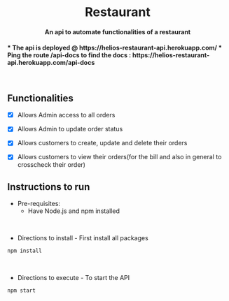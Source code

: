<p align="center">
	<h1 align="center"> Restaurant </h1>
	<h4 align="center"> An api to automate functionalities of a restaurant <h4>
	* The api is deployed @ https://helios-restaurant-api.herokuapp.com/
	* Ping the route /api-docs to find the docs : https://helios-restaurant-api.herokuapp.com/api-docs
</p>
<br>
	

  
## Functionalities
- [X]  Allows Admin access to all orders
- [X]  Allows Admin to update order status
- [X]  Allows customers to create, update and delete their orders
- [X]  Allows customers to view their orders(for the bill and also in general to crosscheck their order)



## Instructions to run

* Pre-requisites:
  - Have Node.js and npm installed

</br>
  
* Directions to install - First install all packages
```bash
npm install
```
</br>

* Directions to execute - To start the API
```bash
npm start
```

<br>
